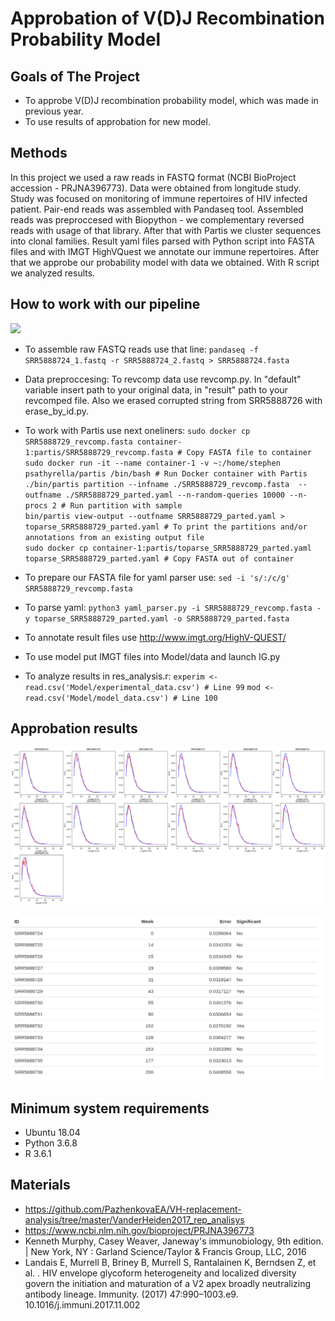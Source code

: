# Approbation of V(D)J Recombination Probability Model

## Goals of The Project

- To approbe V(D)J recombination probability model, which was made in previous year.
- To use results of approbation for new model.

## Methods

In this project we used a raw reads in FASTQ format (NCBI BioProject accession - PRJNA396773). Data were obtained from longitude study. Study was focused on monitoring of immune repertoires of HIV infected patient. Pair-end reads was assembled with Pandaseq tool. Assembled reads was preproccesed with Biopython - we complementary reversed reads with usage of that library. After that with Partis we cluster sequences into clonal families. Result yaml files parsed with Python script into FASTA files and with IMGT HighVQuest we annotate our immune repertoires. After that we approbe our probability model with data we obtained. With R script we analyzed results.


## How to work with our pipeline

![](https://raw.githubusercontent.com/prefabsprout/VDJ_recomb_approbation/master/pipeline.jpgg)

- To assemble raw FASTQ reads use that line: 
`pandaseq -f SRR5888724_1.fastq -r SRR5888724_2.fastq > SRR5888724.fasta`

- Data preproccesing:
To revcomp data use revcomp.py. In "default" variable insert path to your original data, in "result" path to your revcomped file. 
Also we erased corrupted string from SRR5888726 with erase_by_id.py.

- To work with Partis use next oneliners:
`sudo docker cp SRR5888729_revcomp.fasta container-1:partis/SRR5888729_revcomp.fasta # Copy FASTA file to container`  
`sudo docker run -it --name container-1 -v ~:/home/stephen psathyrella/partis /bin/bash # Run Docker container with Partis`  
`./bin/partis partition --infname ./SRR5888729_revcomp.fasta  --outfname ./SRR5888729_parted.yaml --n-random-queries 10000 --n-procs 2 # Run partition with sample `  
`bin/partis view-output --outfname SRR5888729_parted.yaml > toparse_SRR5888729_parted.yaml # To print the partitions and/or annotations from an existing output file`  
`sudo docker cp container-1:partis/toparse_SRR5888729_parted.yaml toparse_SRR5888729_parted.yaml # Copy FASTA out of container`  

- To prepare our FASTA file for yaml parser use:
`sed -i 's/:/c/g' SRR5888729_revcomp.fasta`

- To parse yaml:
`python3 yaml_parser.py -i SRR5888729_revcomp.fasta -y toparse_SRR5888729_parted.yaml -o SRR5888729_parted.fasta`

- To annotate result files use http://www.imgt.org/HighV-QUEST/

- To use model put IMGT files into Model/data and launch IG.py

- To analyze results in res_analysis.r:
`experim <- read.csv('Model/experimental_data.csv') # Line 99`
`mod <- read.csv('Model/model_data.csv') # Line 100`

## Approbation results

![Гистограммы распределений длин N1-зон. Синий цвет - модельные данные, красный цвет - экспериментальные](https://raw.githubusercontent.com/prefabsprout/VDJ_recomb_approbation/master/pheno13.png)

![Таблица с результатами](https://raw.githubusercontent.com/prefabsprout/VDJ_recomb_approbation/master/Visualisation/results_table.jpg)

## Minimum system requirements

- Ubuntu 18.04 
- Python 3.6.8
- R 3.6.1

## Materials

- https://github.com/PazhenkovaEA/VH-replacement-analysis/tree/master/VanderHeiden2017_rep_analisys
- https://www.ncbi.nlm.nih.gov/bioproject/PRJNA396773
- Kenneth Murphy, Casey Weaver, Janeway's immunobiology, 9th edition. | New York, NY : Garland
Science/Taylor & Francis Group, LLC, 2016
- Landais E, Murrell B, Briney B, Murrell S, Rantalainen K, Berndsen Z, et al. . HIV envelope glycoform heterogeneity and localized diversity govern the initiation and maturation of a V2 apex broadly neutralizing antibody lineage. Immunity. (2017) 47:990–1003.e9. 10.1016/j.immuni.2017.11.002 

